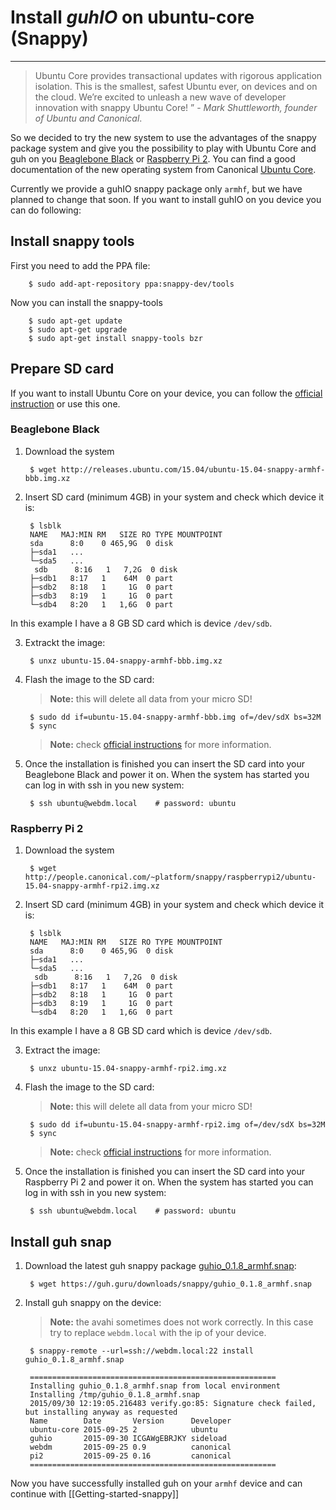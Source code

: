 # Install *guhIO* on ubuntu-core (Snappy)
--------------------------------------------

> Ubuntu Core provides transactional updates with rigorous application isolation. This is the smallest, safest Ubuntu ever, on devices and on the cloud. We’re excited to unleash a new wave of developer innovation with snappy Ubuntu Core! ” - *Mark Shuttleworth, founder of Ubuntu and Canonical*.

So we decided to try the new system to use the advantages of the snappy package system and give you the possibility to play with Ubuntu Core and guh on you [Beaglebone Black](http://beagleboard.org/BLACK) or [Raspberry Pi 2](https://www.raspberrypi.org/products/raspberry-pi-2-model-b/). You can find a good documentation of the new operating system from Canonical [Ubuntu Core](https://developer.ubuntu.com/en/snappy/04.snappy.md).

Currently we provide a guhIO snappy package only `armhf`, but we have planned to change that soon. If you want to install guhIO on you device you can do following: 

## Install snappy tools

First you need to add the PPA file:

        $ sudo add-apt-repository ppa:snappy-dev/tools

Now you can install the snappy-tools

        $ sudo apt-get update
        $ sudo apt-get upgrade
        $ sudo apt-get install snappy-tools bzr

## Prepare SD card

If you want to install Ubuntu Core on your device, you can follow the [official instruction](https://developer.ubuntu.com/en/snappy/start/04.snappy.md#try-beaglebone) or use this one.

### Beaglebone Black

1. Download the system

        $ wget http://releases.ubuntu.com/15.04/ubuntu-15.04-snappy-armhf-bbb.img.xz
 
2. Insert SD card (minimum 4GB) in your system and check which device it is:

        $ lsblk
        NAME   MAJ:MIN RM   SIZE RO TYPE MOUNTPOINT
        sda      8:0    0 465,9G  0 disk 
        ├─sda1   ...
        └─sda5   ...
         sdb      8:16   1   7,2G  0 disk 
        ├─sdb1   8:17   1    64M  0 part 
        ├─sdb2   8:18   1     1G  0 part 
        ├─sdb3   8:19   1     1G  0 part 
        └─sdb4   8:20   1   1,6G  0 part 

In this example I have a 8 GB SD card which is device `/dev/sdb`.

3. Extrackt the image:

        $ unxz ubuntu-15.04-snappy-armhf-bbb.img.xz

4. Flash the image to the SD card:
    > **Note:** this will delete all data from your micro SD!    

        $ sudo dd if=ubuntu-15.04-snappy-armhf-bbb.img of=/dev/sdX bs=32M
        $ sync

    > **Note:** check [official instructions](https://developer.ubuntu.com/en/snappy/start/04.snappy.md#try-beaglebone) for more information.

5. Once the installation is finished you can insert the SD card into your Beaglebone Black and power it on. When the system has started you can log in with ssh in you new system:

        $ ssh ubuntu@webdm.local	# password: ubuntu


### Raspberry Pi 2

1. Download the system

        $ wget http://people.canonical.com/~platform/snappy/raspberrypi2/ubuntu-15.04-snappy-armhf-rpi2.img.xz
 
2. Insert SD card (minimum 4GB) in your system and check which device it is:

        $ lsblk
        NAME   MAJ:MIN RM   SIZE RO TYPE MOUNTPOINT
        sda      8:0    0 465,9G  0 disk 
        ├─sda1   ...
        └─sda5   ...
         sdb      8:16   1   7,2G  0 disk 
        ├─sdb1   8:17   1    64M  0 part 
        ├─sdb2   8:18   1     1G  0 part 
        ├─sdb3   8:19   1     1G  0 part 
        └─sdb4   8:20   1   1,6G  0 part 

In this example I have a 8 GB SD card which is device `/dev/sdb`.

3. Extract the image:

        $ unxz ubuntu-15.04-snappy-armhf-rpi2.img.xz

4. Flash the image to the SD card:
    > **Note:** this will delete all data from your micro SD!    

        $ sudo dd if=ubuntu-15.04-snappy-armhf-rpi2.img of=/dev/sdX bs=32M
        $ sync

    > **Note:** check [official instructions](https://developer.ubuntu.com/en/snappy/start/04.snappy.md#snappy-raspi2) for more information.

5. Once the installation is finished you can insert the SD card into your Raspberry Pi 2 and power it on. When the system has started you can log in with ssh in you new system:

        $ ssh ubuntu@webdm.local	# password: ubuntu


## Install guh snap

1. Download the latest guh snappy package [guhio_0.1.8_armhf.snap](https://guh.guru/downloads/snappy/guhio_0.1.8_armhf.snap):

        $ wget https://guh.guru/downloads/snappy/guhio_0.1.8_armhf.snap

2. Install guh snappy on the device:

    > **Note:** the avahi sometimes does not work correctly. In this case try to replace `webdm.local` with the ip of your device.

        $ snappy-remote --url=ssh://webdm.local:22 install guhio_0.1.8_armhf.snap

        =======================================================
        Installing guhio_0.1.8_armhf.snap from local environment
        Installing /tmp/guhio_0.1.8_armhf.snap
        2015/09/30 12:19:05.216483 verify.go:85: Signature check failed, but installing anyway as requested
        Name        Date       Version      Developer 
        ubuntu-core 2015-09-25 2            ubuntu    
        guhio       2015-09-30 ICGAWgEBRJKY sideload  
        webdm       2015-09-25 0.9          canonical 
        pi2         2015-09-25 0.16         canonical
        =======================================================


Now you have successfully installed guh on your `armhf` device and can continue with [[Getting-started-snappy]]































